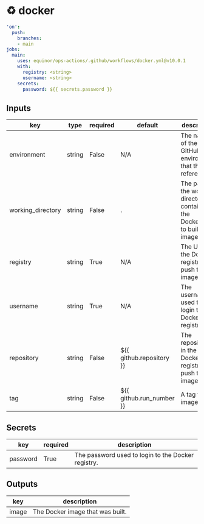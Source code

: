 # ♻ docker

```yaml
'on':
  push:
    branches:
    - main
jobs:
  main:
    uses: equinor/ops-actions/.github/workflows/docker.yml@v10.0.1
    with:
      registry: <string>
      username: <string>
    secrets:
      password: ${{ secrets.password }}

```

## Inputs

key | type | required | default | description
--- | --- | --- | --- | ---
environment | string | False | N/A | The name of the GitHub environment that this job references.
working_directory | string | False | . | The path of the working directory containing the Dockerfile to build an image from.
registry | string | True | N/A | The URL of the Docker registry to push the image to.
username | string | True | N/A | The username used to login to the Docker registry.
repository | string | False | ${{ github.repository }} | The repository in the Docker registry to push the image to.
tag | string | False | ${{ github.run_number }} | A tag for the image.

## Secrets

key | required | description
--- | --- | ---
password | True | The password used to login to the Docker registry.

## Outputs

key | description
--- | ---
image | The Docker image that was built.
